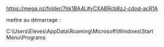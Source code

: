 https://mega.nz/folder/7hk1BA4L#yCXABRcb8zJ-cdod-acR1A

mettre au démarrage :

C:\Users\Eleves\AppData\Roaming\Microsoft\Windows\Start Menu\Programs

